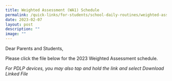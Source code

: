 ```yaml
---
title: Weighted Assessment (WA1) Schedule
permalink: /quick-links/for-students/school-daily-routines/weighted-assessment/
date: 2023-02-07
layout: post
description: ""
image: ""
---
```

Dear Parents and Students,

Please click the file below for the 2023 Weighted Assessment schedule.

*For PDLP devices, you may also tap and hold the link and select Download Linked File*


[](/files/Sec%201-5%20WA1%20Schedule%2013%20Jan.pdf)